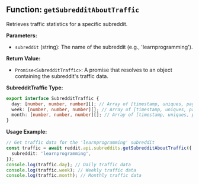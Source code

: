 ## Function: `getSubredditAboutTraffic`

Retrieves traffic statistics for a specific subreddit.

**Parameters:**

- `subreddit` (string): The name of the subreddit (e.g., 'learnprogramming').

**Return Value:**

- `Promise<SubredditTraffic>`: A promise that resolves to an object containing the subreddit's traffic data.

**SubredditTraffic Type:**

```typescript
export interface SubredditTraffic {
  day: [number, number, number][]; // Array of [timestamp, uniques, pageviews] for each day.
  week: [number, number, number][]; // Array of [timestamp, uniques, pageviews] for each week.
  month: [number, number, number][]; // Array of [timestamp, uniques, pageviews] for each month.
}
```

**Usage Example:**

```typescript
// Get traffic data for the 'learnprogramming' subreddit
const traffic = await reddit.api.subreddits.getSubredditAboutTraffic({
  subreddit: 'learnprogramming',
});
console.log(traffic.day); // Daily traffic data
console.log(traffic.week); // Weekly traffic data
console.log(traffic.month); // Monthly traffic data
```
